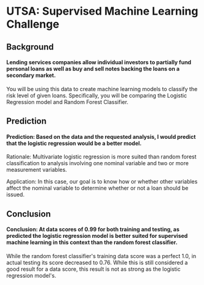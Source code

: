 # UTSA: Supervised Machine Learning Challenge

## Background

#### Lending services companies allow individual investors to partially fund personal loans as well as buy and sell notes backing the loans on a secondary market.

You will be using this data to create machine learning models to classify the risk level of given loans. Specifically, you will be comparing the Logistic Regression model and Random Forest Classifier.

## Prediction

#### Prediction: Based on the data and the requested analysis, I would predict that the logistic regression would be a better model.

Rationale: Multivariate logistic regression is more suited than random forest classification to analysis involving one nominal variable and two or more measurement variables.

Application: In this case, our goal is to know how or whether other variables affect the nominal variable to determine whether or not a loan should be issued.

## Conclusion

#### Conclusion: At data scores of 0.99 for both training and testing, as predicted the logistic regression model is better suited for supervised machine learning in this context than the random forest classifier.

While the random forest classifier's training data score was a perfect 1.0, in actual testing its score decreased to 0.76.  While this is still considered a good result for a data score, this result is not as strong as the logistic regression model's.
